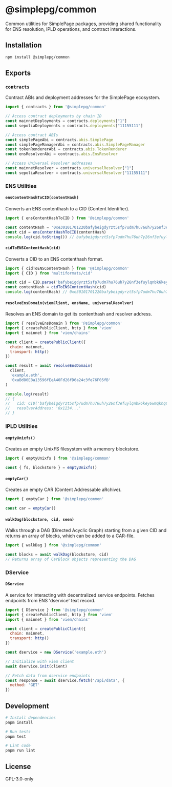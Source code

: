 # @simplepg/common

Common utilities for SimplePage packages, providing shared functionality for ENS resolution, IPLD operations, and contract interactions.

## Installation

```bash
npm install @simplepg/common
```

## Exports

### `contracts`
Contract ABIs and deployment addresses for the SimplePage ecosystem.

```javascript
import { contracts } from '@simplepg/common'

// Access contract deployments by chain ID
const mainnetDeployments = contracts.deployments["1"]
const sepoliaDeployments = contracts.deployments["11155111"]

// Access contract ABIs
const simplePageAbi = contracts.abis.SimplePage
const simplePageManagerAbi = contracts.abis.SimplePageManager
const tokenRendererAbi = contracts.abis.TokenRenderer
const ensResolverAbi = contracts.abis.EnsResolver

// Access Universal Resolver addresses
const mainnetResolver = contracts.universalResolver["1"]
const sepoliaResolver = contracts.universalResolver["11155111"]
```

### ENS Utilities

#### `ensContentHashToCID(contentHash)`
Converts an ENS contenthash to a CID (Content Identifier).

```javascript
import { ensContentHashToCID } from '@simplepg/common'

const contentHash = '0xe30101701220bafybeigdyrzt5sfp7udm7hu76uh7y26nf3efuylqnbk6key6wmqkhq6m'
const cid = ensContentHashToCID(contentHash)
console.log(cid.toString()) // bafybeigdyrzt5sfp7udm7hu76uh7y26nf3efuylqnbk6key6wmqkhq6m
```

#### `cidToENSContentHash(cid)`
Converts a CID to an ENS contenthash format.

```javascript
import { cidToENSContentHash } from '@simplepg/common'
import { CID } from 'multiformats/cid'

const cid = CID.parse('bafybeigdyrzt5sfp7udm7hu76uh7y26nf3efuylqnbk6key6wmqkhq6m')
const contentHash = cidToENSContentHash(cid)
console.log(contentHash) // 0xe30101701220bafybeigdyrzt5sfp7udm7hu76uh7y26nf3efuylqnbk6key6wmqkhq6m
```

#### `resolveEnsDomain(viemClient, ensName, universalResolver)`
Resolves an ENS domain to get its contenthash and resolver address.

```javascript
import { resolveEnsDomain } from '@simplepg/common'
import { createPublicClient, http } from 'viem'
import { mainnet } from 'viem/chains'

const client = createPublicClient({
  chain: mainnet,
  transport: http()
})

const result = await resolveEnsDomain(
  client,
  'example.eth',
  '0xaBd80E8a13596fEeA40Fd26fD6a24c3fe76F05fB'
)

console.log(result)
// {
//   cid: CID('bafybeigdyrzt5sfp7udm7hu76uh7y26nf3efuylqnbk6key6wmqkhq6m'),
//   resolverAddress: '0x1234...'
// }
```

### IPLD Utilities

#### `emptyUnixfs()`
Creates an empty UnixFS filesystem with a memory blockstore.

```javascript
import { emptyUnixfs } from '@simplepg/common'

const { fs, blockstore } = emptyUnixfs()
```

#### `emptyCar()`
Creates an empty CAR (Content Addressable aRchive).

```javascript
import { emptyCar } from '@simplepg/common'

const car = emptyCar()
```

#### `walkDag(blockstore, cid, seen)`
Walks through a DAG (Directed Acyclic Graph) starting from a given CID and returns an array of blocks, which can be added to a CAR-file.

```javascript
import { walkDag } from '@simplepg/common'

const blocks = await walkDag(blockstore, cid)
// Returns array of CarBlock objects representing the DAG
```

### DService

#### `DService`
A service for interacting with decentralized service endpoints. Fetches endpoints from ENS 'dservice' text record.

```javascript
import { DService } from '@simplepg/common'
import { createPublicClient, http } from 'viem'
import { mainnet } from 'viem/chains'

const client = createPublicClient({
  chain: mainnet,
  transport: http()
})

const dservice = new DService('example.eth')

// Initialize with viem client
await dservice.init(client)

// Fetch data from dservice endpoints
const response = await dservice.fetch('/api/data', {
  method: 'GET'
})
```

## Development

```bash
# Install dependencies
pnpm install

# Run tests
pnpm test

# Lint code
pnpm run lint
```

## License

GPL-3.0-only